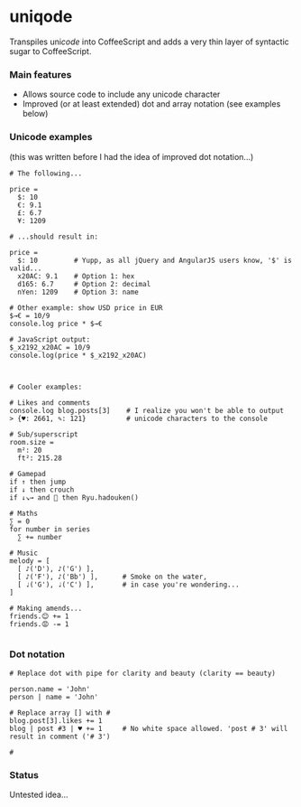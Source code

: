 # uniqode

Transpiles uni*code* into CoffeeScript and adds a very thin layer of syntactic sugar to CoffeeScript.

### Main features
* Allows source code to include any unicode character
* Improved (or at least extended) dot and array notation (see examples below)

### Unicode examples

(this was written before I had the idea of improved dot notation...)

```
# The following...

price =
  $: 10
  €: 9.1
  £: 6.7
  ¥: 1209
  
# ...should result in:

price =
  $: 10         # Yupp, as all jQuery and AngularJS users know, '$' is valid...
  x20AC: 9.1    # Option 1: hex
  d165: 6.7     # Option 2: decimal
  nYen: 1209    # Option 3: name
  
# Other example: show USD price in EUR
$→€ = 10/9
console.log price * $→€

# JavaScript output:
$_x2192_x20AC = 10/9
console.log(price * $_x2192_x20AC)



# Cooler examples:

# Likes and comments
console.log blog.posts[3]    # I realize you won't be able to output
> {♥: 2661, ✎: 121}          # unicode characters to the console

# Sub/superscript
room.size =
  m²: 20
  ft²: 215.28
  
# Gamepad
if ↑ then jump
if ↓ then crouch
if ↓↘→ and 👊 then Ryu.hadouken()

# Maths
∑ = 0
for number in series
  ∑ += number

# Music
melody = [
  [ ♪('D'), ♪('G') ],
  [ ♪('F'), ♪('Bb') ],      # Smoke on the water,
  [ ♩('G'), ♩('C') ],       # in case you're wondering...
]                       

# Making amends...
friends.😊 += 1
friends.😡 -= 1
  
```

### Dot notation
```
# Replace dot with pipe for clarity and beauty (clarity == beauty)

person.name = 'John'
person | name = 'John'

# Replace array [] with #
blog.post[3].likes += 1
blog | post #3 | ♥ += 1     # No white space allowed. 'post # 3' will result in comment ('# 3')

# 

```

### Status
Untested idea...
